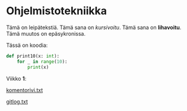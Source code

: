 <h1>Ohjelmistotekniikka</h1>

Tämä on leipätekstiä.
Tämä sana on *kursivoitu*.
Tämä sana on **lihavoitu**.
Tämä muutos on epäsykronissa.

Tässä on koodia:
```python
def print10(x: int):
    for _ in range(10):
        print(x)
```

Viikko **1**:

[komentorivi.txt](https://github.com/theJSZ/ot-harjoitustyo/blob/master/laskarit/viikko1/komentorivi.txt)

[gitlog.txt](https://github.com/theJSZ/ot-harjoitustyo/blob/master/laskarit/viikko1/gitlog.txt)
